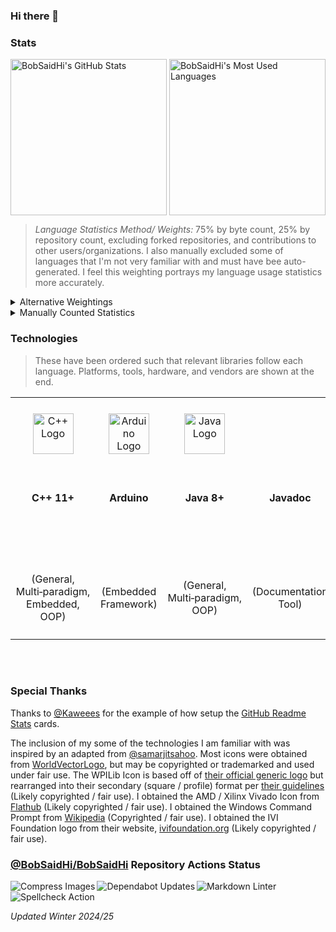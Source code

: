 ### Hi there 👋

<!--
**BobSaidHi/BobSaidHi** is a ✨ _special_ ✨ repository because its `README.md` (this file) appears on your GitHub profile.

Here are some ideas to get you started:

- 🔭 I’m currently working on ...
- 🌱 I’m currently learning ...
- 👯 I’m looking to collaborate on ...
- 🤔 I’m looking for help with ...
- 💬 Ask me about ...
- 📫 How to reach me: ...
- 😄 Pronouns: ...
- ⚡ Fun fact: ...
-->

### Stats

<!-- Public Instance
![BobSaidHi's GitHub stats](https://github-readme-stats.vercel.app/api?username=BobSaidHi&show_icons=true&theme=transparent) ![Top Langs](https://github-readme-stats.vercel.app/api/top-langs/?username=BobSaidHi&exclude_repo=&hide=Dockerfile,Processing)
-->

<!-- Private Instance, slightly more accurate, especially for the main stats card -->
<!-- This alignment is still less than ideal though
![BobSaidHi's GitHub stats](https://github-readme-stats-omega-drab-90.vercel.app/api?username=BobSaidHi&show_icons=true&theme=transparent) ![Top Langs](https://github-readme-stats-omega-drab-90.vercel.app/api/top-langs/?username=BobSaidHi&exclude_repo=&hide=Dockerfile,Processing)
-->

<!-- Begin HTML -->
<!-- Private Instance w/ better formatting -->
<div>
  <img height=250 align="center"
    src="https://github-readme-stats-omega-drab-90.vercel.app/api?username=BobSaidHi&show=prs_merged_percentage&show_icons=true&theme=transparent"
    alt="BobSaidHi's GitHub Stats" />
  <img height=250 align="center"
    src="https://github-readme-stats-omega-drab-90.vercel.app/api/top-langs/?username=BobSaidHi&exclude_repo=&hide=Dockerfile,Processing,VHDL,TCL,Verilog,Perl&size_weight=0.75&count_weight=0.25&langs_count=8&layout=compact"
    alt="BobSaidHi's Most Used Languages" />
</div>
<!-- End HTML -->

> *Language Statistics Method/ Weights:* 75% by byte count, 25% by repository count, excluding forked repositories, and contributions to other users/organizations.  I also manually excluded some of languages that I'm not very familiar with and must have bee auto-generated.  I feel this weighting portrays my language usage statistics more accurately.
<!-- Apparently, details is an actual HTML element, but GitHub officially supports mixing it with Mardown -->
<details>
<summary>Alternative Weightings</summary>

| <center>Default Weighting<br>(100% by byte count, 0% by repository count)</center> | <center>Recommended Weighting<br>(50% by byte count, 50% by repository count)</center> |
| --- | --- |
| <center><img height=450 align="center" src="https://github-readme-stats-omega-drab-90.vercel.app/api/top-langs/?username=BobSaidHi&exclude_repo=&hide=Dockerfile,Processing,VHDL,Perl&size_weight=1&count_weight=0.5&langs_count=9" alt="BobSaidHi's Most Used Languages" /></center> | <center><img height=450 align="center" src="https://github-readme-stats-omega-drab-90.vercel.app/api/top-langs/?username=BobSaidHi&exclude_repo=&hide=Dockerfile,Processing,VHDL,Perl&size_weight=0.5&count_weight=0.5&langs_count=10" alt="BobSaidHi's Most Used Languages" /></center> |

</details>

<details>
<summary>Manually Counted Statistics</summary>

> Only counting the top languages in each repository.
>
> Mixed C++ and Python repositories are likely not counted properly.
> Mixed SystemVerilog, Other HDL, and Assembly repositories are likely not counted properly
>
> *Updated Fall 2024*

| Language    | Repositories Count | Files Count | Percentage Repos / Files |
| ---     | ---   | ---   | ---       |
| Java   | 27  | 278  | 53% / 63% |
| SystemVerilog      | 05  | 100  | 10% / 22% |
| Python | 13  | 036  | 25% / 08% |
| C++/C   | 05   | 20  | 10% / 05% |
| ASM    | 01   | 13  | 02% / 03% |
| **TOTALS**   | **51**  | **439**  | **100% / 100%** |

</details>

### Technologies

> These have been ordered such that relevant libraries follow each language.  Platforms, tools, hardware, and vendors are shown at the end.

<!-- Begin HTML -->
<!-- Programming Languages -->
<table>
  <!-- Icons -->
  <tr>
    <!-- Programming Languages -->
    <!-- C++ -->
    <td align="center">
      <div style="min-width:120px;">
        <img src="https://cdn.worldvectorlogo.com/logos/c.svg" alt="C++ Logo" width="65" />
      </div>
    </td>
    <td align="center">
      <div style="min-width:80px;">
        <img src="https://cdn.worldvectorlogo.com/logos/arduino-1.svg" alt="Arduino Logo" width="65" />
      </div>
    </td>
    <!-- Java -->
    <td align="center">
      <div style="min-width:120px;">
        <img src="https://cdn.worldvectorlogo.com/logos/java-14.svg" alt="Java Logo" width="65" />
      </div>
    </td>
    <td align="center">
      <div style="min-width:120;">
      </div>
    </td>
    <td align="center">
      <div style="min-width:80px;">
        <img src="https://github.com/user-attachments/assets/0612e8f0-f786-4159-861a-738c06d36ccf" alt="WPILib Logo" width="65" />
      </div>
    </td>
    <!-- Python -->
    <td align="center">
      <div style="min-width:120px;">
        <img src="https://cdn.worldvectorlogo.com/logos/python-5.svg" alt="Python Logo" width="65" />
      </div>
    </td>
    <td align="center" rowspan="1">
      <div style="min-width:80px;">
        <p>&nbsp;&nbsp;&nbsp;&nbsp;&nbsp;&nbsp;&nbsp;&nbsp;&nbsp;&nbsp;&nbsp;&nbsp;&nbsp;&nbsp;&nbsp;&nbsp;</p>
        <b><i>Additional Python Libraries</i></b>
      </div>
    </td>
    <!-- HDLs -->
    <td align="center">
      <div style="min-width:80px;">
      </div>
    </td>
    <td align="center">
      <div style="min-width:80px;">
        <img
          src="https://flathub.org/_next/image?url=https%3A%2F%2Fdl.flathub.org%2Fmedia%2Fcom%2Fgithub%2Fcorna.Vivado%2F07ad2cd5a0a53383dce2081f799f9726%2Ficons%2F128x128%2Fcom.github.corna.Vivado.png&w=256&q=100"
          alt="Vivado Logo" width="65" />
      </div>
    </td>
    <!-- Markup Languages -->
    <td align="center">
      <div style="min-width:80px;">
        <img src="https://cdn.worldvectorlogo.com/logos/html-1.svg" alt="HTML Logo" width="65" />
      </div>
    </td>
    <td align="center">
      <div style="min-width:80px;">
        <img src="https://cdn.worldvectorlogo.com/logos/markdown.svg" alt="Markdown Logo" width="65" />
      </div>
    </td>
    <!-- Scripting Languages -->
    <td align="center">
      <div style="min-width:80px;">
        <img src="https://upload.wikimedia.org/wikipedia/en/e/ef/Command_prompt_icon_%28windows%29.png" alt="Command Prompt Icon"
          width="65" />
      </div>
    </td>
    <td align="center">
      <div style="min-width:140px;">
        <img src="https://ivifoundation.org/assets/images/square-logo.png" alt="IVI Foundation Logo" width="65" />
    </td>
    <!-- Tools -->
    <td align="center">
      <div style="min-width:80px;">
      </div>
    </td>
    <td align="center">
      <div style="min-width:80px;">
        <img src="https://cdn.worldvectorlogo.com/logos/draw-io.svg" alt="Draw.io Logo" width="65" />
    </td>
    <td align="center">
      <div style="min-width:80px;">
    </td>
    <!-- OS -->
    <td align="center">
      <div style="min-width:80px;">
        <img src="https://cdn.worldvectorlogo.com/logos/microsoft-windows-22.svg" alt="Windows 10 Logo" width="65" />
      </div>
    </td>
    <td align="center">
      <div style="min-width:80px;">
        <img src="https://cdn.worldvectorlogo.com/logos/debian-2.svg" alt="Debian Logo" width="65" />
    </td>
    <!-- Developer Platforms -->
    <td align="center">
      <div style="min-width:80px;">
        <img src="https://cdn.worldvectorlogo.com/logos/github-icon-1.svg" alt="GitHub Logo" width="65" />
      </div>
    </td>
    <td align="center">
      <div style="min-width:80px;">
      </div>
    </td>
    <td align="center">
      <div style="min-width:80px;">
        <img src="https://cdn.worldvectorlogo.com/logos/gitlab.svg" alt="GitLab Logo" width="65" />
    </td>
    <!-- IDEs -->
    <td align="center">
      <div style="min-width:80px;">
        <img src="https://cdn.worldvectorlogo.com/logos/visual-studio-code-1.svg" alt="VS Code Logo" width="65" />
      </div>
    </td>
    <td align="center">
      <div style="min-width:80px;">
        <img src="https://cdn.worldvectorlogo.com/logos/jetbrains-pycharm.svg" alt="PyCharm Logo" width="65" />
      </div>
    </td>
    <td align="center">
      <div style="min-width:80px;">
        <img src="https://cdn.worldvectorlogo.com/logos/intellij-idea-1.svg" alt="JetBrains IDEA Logo" width="65" />
      </div>
    </td>
    <td align="center">
      <div style="min-width:80px;">
        <img src="https://cdn.worldvectorlogo.com/logos/eclipse-11.svg" alt="Eclipse Logo" width="65" />
      </div>
    </td>
    <td align="center">
      <div style="min-width:80px;">
        <img src="https://cdn.worldvectorlogo.com/logos/notepadd-.svg" alt="Notepad++ Logo" width="65" />
      </div>
    </td>
    <!-- Additional Software -->
    <td align="center" rowspan="1">
      <div style="min-width:140px;">
        <p>&nbsp;&nbsp;&nbsp;&nbsp;&nbsp;&nbsp;&nbsp;&nbsp;&nbsp;&nbsp;&nbsp;&nbsp;&nbsp;&nbsp;&nbsp;&nbsp;</p>
        <b><i>Additional Software</i></b>
      </div>
    </td>
    <!-- CAD Software -->
    <td align="center" rowspan="1">
      <div style="min-width:140px;">
        <p>&nbsp;&nbsp;&nbsp;&nbsp;&nbsp;&nbsp;&nbsp;&nbsp;&nbsp;&nbsp;&nbsp;&nbsp;&nbsp;&nbsp;&nbsp;&nbsp;&nbsp;&nbsp;&nbsp;&nbsp;</p>
        <b><i>CAD Software</i></b>
      </div>
    </td>
    <!-- Office Software -->
    <td align="center" rowspan="1">
      <div style="min-width:140px;">
        <p>&nbsp;&nbsp;&nbsp;&nbsp;&nbsp;&nbsp;&nbsp;&nbsp;&nbsp;&nbsp;&nbsp;&nbsp;&nbsp;&nbsp;&nbsp;&nbsp;&nbsp;&nbsp;&nbsp;&nbsp;</p>
        <b><i>Office Software</i></b>
      </div>
    </td>
    <!-- Selected COTS Part OEMs -->
    <td align="center" rowspan="1">
      <div style="min-width:230px;">
        <p>&nbsp;&nbsp;&nbsp;&nbsp;&nbsp;&nbsp;&nbsp;&nbsp;&nbsp;&nbsp;&nbsp;&nbsp;&nbsp;&nbsp;&nbsp;&nbsp;&nbsp;&nbsp;&nbsp;&nbsp;&nbsp;&nbsp;&nbsp;&nbsp;&nbsp;&nbsp;&nbsp;&nbsp;&nbsp;&nbsp;&nbsp;&nbsp;&nbsp;&nbsp;</p>
        <b><i>Selected COTS Part OEMs</i></b>
      </div>
    </td>
    <!-- Selected Equipment OEMs -->
    <td align="center" rowspan="1">
      <div style="min-width:230px;">
        <p>&nbsp;&nbsp;&nbsp;&nbsp;&nbsp;&nbsp;&nbsp;&nbsp;&nbsp;&nbsp;&nbsp;&nbsp;&nbsp;&nbsp;&nbsp;&nbsp;&nbsp;&nbsp;&nbsp;&nbsp;&nbsp;&nbsp;&nbsp;&nbsp;&nbsp;&nbsp;&nbsp;&nbsp;&nbsp;&nbsp;&nbsp;&nbsp;&nbsp;&nbsp;</p>
        <b><i>Selected Equipment OEMs</i></b>
      </div>
    </td>
    <!-- Additional Favorite Vendors -->
    <td align="center" rowspan="1">
      <div style="min-width:140px;">
        <p>&nbsp;&nbsp;&nbsp;&nbsp;&nbsp;&nbsp;&nbsp;&nbsp;&nbsp;&nbsp;&nbsp;&nbsp;&nbsp;&nbsp;&nbsp;&nbsp;&nbsp;&nbsp;&nbsp;&nbsp;</p>
        <b><i>Additional Favorite Vendors</i></b>
      </div>
    </td>
  </tr>
  <!-- Names  -->
  <tr>
    <!-- Programming Languages -->
    <!-- C++ -->
    <td align="center">
      <div>
        <b>C++ 11+</b>
        <p>&nbsp;&nbsp;&nbsp;&nbsp;&nbsp;&nbsp;&nbsp;&nbsp;&nbsp;&nbsp;&nbsp;&nbsp;&nbsp;&nbsp;&nbsp;&nbsp;&nbsp;&nbsp;&nbsp;&nbsp;</p>
      </div>
    </td>
    <td align="center">
      <div>
        <b>Arduino</b>
        <p>&nbsp;&nbsp;&nbsp;&nbsp;&nbsp;&nbsp;&nbsp;&nbsp;&nbsp;&nbsp;&nbsp;&nbsp;&nbsp;&nbsp;&nbsp;&nbsp;</p>
      </div>
    </td>
    <!-- Java -->
    <td align="center">
      <div>
        <b>Java 8+</b>
        <p>&nbsp;&nbsp;&nbsp;&nbsp;&nbsp;&nbsp;&nbsp;&nbsp;&nbsp;&nbsp;&nbsp;&nbsp;&nbsp;&nbsp;&nbsp;&nbsp;&nbsp;&nbsp;&nbsp;&nbsp;</p>
      </div>
    </td>
    <td align="center">
      <div>
        <b>Javadoc</b>
        <p>&nbsp;&nbsp;&nbsp;&nbsp;&nbsp;&nbsp;&nbsp;&nbsp;&nbsp;&nbsp;&nbsp;&nbsp;&nbsp;&nbsp;&nbsp;&nbsp;</p>
      </div>
    </td>
    <td align="center">
      <div>
        <b>WPILib</b> (2019-22)
        <p>&nbsp;&nbsp;&nbsp;&nbsp;&nbsp;&nbsp;&nbsp;&nbsp;&nbsp;&nbsp;&nbsp;&nbsp;&nbsp;&nbsp;&nbsp;&nbsp;</p>
      </div>
    </td>
    <!-- Python -->
    <td align="center">
      <div>
        <b>Python 3</b>
        <p>&nbsp;&nbsp;&nbsp;&nbsp;&nbsp;&nbsp;&nbsp;&nbsp;&nbsp;&nbsp;&nbsp;&nbsp;&nbsp;&nbsp;&nbsp;&nbsp;&nbsp;&nbsp;&nbsp;&nbsp;</p>
      </div>
    </td>
    <td align="center" rowspan="2">
      <div>
        Easy&nbsp;SCPI<br>
        logging<br>
        ODrive<br>
        PySimpleGui<br>
        PyVISA<br>
        Requests<br>
      </div>
    </td>
    <!-- HDLs -->
    <td align="center">
      <div>
        <b>SystemVerilog</b>
        <p>&nbsp;&nbsp;&nbsp;&nbsp;&nbsp;&nbsp;&nbsp;&nbsp;&nbsp;&nbsp;&nbsp;&nbsp;&nbsp;&nbsp;&nbsp;&nbsp;</p>
      </div>
    </td>
    <td align="center">
      <div>
        AMD&nbsp;(Xilinx) <b>Vivado</b>
        <p>&nbsp;&nbsp;&nbsp;&nbsp;&nbsp;&nbsp;&nbsp;&nbsp;&nbsp;&nbsp;&nbsp;&nbsp;&nbsp;&nbsp;&nbsp;&nbsp;&nbsp;&nbsp;&nbsp;&nbsp;
      </div>
    </td>
    <!-- Markup Languages -->
    <td align="center">
      <div>
        <b>HTML</b>
        <p>&nbsp;&nbsp;&nbsp;&nbsp;&nbsp;&nbsp;&nbsp;&nbsp;&nbsp;&nbsp;&nbsp;&nbsp;&nbsp;&nbsp;&nbsp;&nbsp;</p>
      </div>
    </td>
    <td align="center">
      <div>
        <b>Markdown</b>
        <p>&nbsp;&nbsp;&nbsp;&nbsp;&nbsp;&nbsp;&nbsp;&nbsp;&nbsp;&nbsp;&nbsp;&nbsp;&nbsp;&nbsp;&nbsp;&nbsp;</p>
      </div>
    </td>
    <!-- Scripting Languages -->
    <td align="center">
      <div>
        <b>Windows CMD</b>
        <p>&nbsp;&nbsp;&nbsp;&nbsp;&nbsp;&nbsp;&nbsp;&nbsp;&nbsp;&nbsp;&nbsp;&nbsp;&nbsp;&nbsp;&nbsp;&nbsp;</p>
      </div>
    </td>
    <td align="center">
      <div>
        <b>Standard Commands for Programmable Instruments (SCPI)</b>
    </td>
    <!-- Tools -->
    <td align="center">
      <div>
        <b>Doxygen</b>
        <p>&nbsp;&nbsp;&nbsp;&nbsp;&nbsp;&nbsp;&nbsp;&nbsp;&nbsp;&nbsp;&nbsp;&nbsp;&nbsp;&nbsp;&nbsp;&nbsp;</p>
      </div>
    </td>
    <td align="center">
      <div>
        <b>Draw.io</b>
        <p>&nbsp;&nbsp;&nbsp;&nbsp;&nbsp;&nbsp;&nbsp;&nbsp;&nbsp;&nbsp;&nbsp;&nbsp;&nbsp;&nbsp;&nbsp;&nbsp;</p>
    </td>
    <td align="center">
      <div>
        <b>WireViz</b>
        <p>&nbsp;&nbsp;&nbsp;&nbsp;&nbsp;&nbsp;&nbsp;&nbsp;&nbsp;&nbsp;&nbsp;&nbsp;&nbsp;&nbsp;&nbsp;&nbsp;</p>
    </td>
    <!-- OS -->
    <td align="center">
      <div>
        <b>Windows</b> 7/8/10+
        <p>&nbsp;&nbsp;&nbsp;&nbsp;&nbsp;&nbsp;&nbsp;&nbsp;&nbsp;&nbsp;&nbsp;&nbsp;&nbsp;&nbsp;&nbsp;&nbsp;</p>
      </div>
    </td>
    <td align="center">
      <div>
        <b>Debian Linux</b>
        <p>&nbsp;&nbsp;&nbsp;&nbsp;&nbsp;&nbsp;&nbsp;&nbsp;&nbsp;&nbsp;&nbsp;&nbsp;&nbsp;&nbsp;&nbsp;&nbsp;</p>
    </td>
    <!-- Developer Platforms -->
    <td align="center">
      <div>
        <b>GitHub</b>
        <p>&nbsp;&nbsp;&nbsp;&nbsp;&nbsp;&nbsp;&nbsp;&nbsp;&nbsp;&nbsp;&nbsp;&nbsp;&nbsp;&nbsp;&nbsp;&nbsp;</p>
      </div>
    </td>
    <td align="center">
      <div>
        <b>GitHub Actions</b>
        <p>&nbsp;&nbsp;&nbsp;&nbsp;&nbsp;&nbsp;&nbsp;&nbsp;&nbsp;&nbsp;&nbsp;&nbsp;&nbsp;&nbsp;&nbsp;&nbsp;</p>
      </div>
    </td>
    <td align="center">
      <div>
        <b>GitLab</b>
        <p>&nbsp;&nbsp;&nbsp;&nbsp;&nbsp;&nbsp;&nbsp;&nbsp;&nbsp;&nbsp;&nbsp;&nbsp;&nbsp;&nbsp;&nbsp;&nbsp;</p>
    </td>
    <!-- IDEs -->
    <td align="center">
      <div>
        Microsoft <b>Visual Studio Code</b>
        <p>&nbsp;&nbsp;&nbsp;&nbsp;&nbsp;&nbsp;&nbsp;&nbsp;&nbsp;&nbsp;&nbsp;&nbsp;&nbsp;&nbsp;&nbsp;&nbsp;</p>
      </div>
    </td>
    <td align="center">
      <div>
        JetBrains <b>Pycharm</b>
        <p>&nbsp;&nbsp;&nbsp;&nbsp;&nbsp;&nbsp;&nbsp;&nbsp;&nbsp;&nbsp;&nbsp;&nbsp;&nbsp;&nbsp;&nbsp;&nbsp;</p>
      </div>
    </td>
    <td align="center">
      <div>
        JetBrains <b>IDEA</b>
        <p>&nbsp;&nbsp;&nbsp;&nbsp;&nbsp;&nbsp;&nbsp;&nbsp;&nbsp;&nbsp;&nbsp;&nbsp;&nbsp;&nbsp;&nbsp;&nbsp;</p>
      </div>
    </td>
    <td align="center">
      <div>
        <b>Eclipse</b>
        <p>&nbsp;&nbsp;&nbsp;&nbsp;&nbsp;&nbsp;&nbsp;&nbsp;&nbsp;&nbsp;&nbsp;&nbsp;&nbsp;&nbsp;&nbsp;&nbsp;</p>
      </div>
    </td>
    <td align="center">
      <div>
        <nobr><b>Notepad++</b></nobr>
        <p>&nbsp;&nbsp;&nbsp;&nbsp;&nbsp;&nbsp;&nbsp;&nbsp;&nbsp;&nbsp;&nbsp;&nbsp;&nbsp;&nbsp;&nbsp;&nbsp;&nbsp;&nbsp;&nbsp;&nbsp;</p>
      </div>
    </td>
    <!-- Additional Software -->
    <td align="center" rowspan="2">
      <div>
        Confluence<br>
        Git<br>
        Jira<br>
        PuTTY<br>
        Trello<br>
      </div>
    </td>
    <!-- CAD Software -->
    <td align="center" rowspan="2">
      <div>
        Autodesk&nbsp;AutoCad<br>
        Autodesk&nbsp;Fusion360<br>
        Autodesk&nbsp;Revit<br>
        DigiKey&nbsp;Scheme-It<br>
      </div>
    </td>
    <!-- Office Software -->
    <td align="center" rowspan="2">
      <div>
        Adobe&nbsp;Acrobat<br>
        Apache&nbsp;OpenOffice<br>
        Google&nbsp;Workspace<br>
        Microsoft&nbsp;Office<br>
      </div>
    </td>
    <!-- Selected COTS Part OEMs -->
    <td align="center" rowspan="2">
      <div>
        Adafruit&nbsp;Industries<br>
        Arduino&nbsp;(Uno&nbsp;Rev3)<br>
        Cross&nbsp;the&nbsp;Road&nbsp;Electronics<br>
        Digilent&nbsp;(Basys&nbsp;3&nbsp;Artix-7&nbsp;FPGA)<br>
        Espressif&nbsp;Systems&nbsp;(ESP32)<br>
        National&nbsp;Instruments&nbsp;(roboRIO)<br>
        Raspberry&nbsp;Pi&nbsp;(3b)<br>
        REV&nbsp;Robotics<br>
        VEX&nbsp;Robotics<br>
      </div>
    </td>
    <!-- Selected Equipment OEMs -->
    <td align="center" rowspan="2">
      <div>
        Agilent&nbsp;Technologies,&nbsp;Inc.<br>
        Asus<br>
        Dell<br>
        HP<br>
        Keysight&nbsp;Technologies<br>
        Netgear<br>
        RIGOL&nbsp;Technologies<br>
        Siglent&nbsp;Technologies<br>
      </div>
    </td>
    <!-- Additional Favorite Vendors -->
    <td align="center" rowspan="2">
      <div>
        AndyMark,&nbsp;Inc.<br>
        Digi-Key&nbsp;Electronics<br>
        Grainger<br>
      </div>
    </td>
  </tr>
  <!-- Entry Types -->
  <tr>
    <!-- Programming Languages -->
    <!-- C++ -->
    <td align="center">
      <div>
        (General,<br>
        Multi&#8209;paradigm,<br>
        Embedded,<br>
        OOP)
      </div>
    </td>
    <td align="center">
      <div>
        (Embedded Framework)
      </div>
    </td>
    <!-- Java -->
    <td align="center">
      <div>
        (General,<br>
        Multi&#8209;paradigm,<br>
        OOP)
      </div>
    </td>
    <td align="center">
      <div>
        (Documentation Tool)
      </div>
    </td>
    <td align="center">
      <div>
        (Robotics Framework)
      </div>
    </td>
    <!-- Python -->
    <td align="center">
      <div>
        (General,<br>
        Scripting,<br>
        Multi&#8209;paradigm,<br>
        OOP)
      </div>
    </td>
    <!-- Python -->
    <!-- HDLs -->
    <td align="center">
      <div>
        (Hardware Description Language)
      </div>
    </td>
    <td align="center">
      <div>
        (FPGA Design Suite)
      </div>
    </td>
    <!-- Markup Languages -->
    <td align="center">
      <div>
        (Markup)
      </div>
    </td>
    <td align="center">
      <div>
        (Markup)
      </div>
    </td>
    <!-- Scripting Languages -->
    <td align="center">
      <div>
        (Shell)
      </div>
    </td>
    <td align="center">
      <div>
        <p>&nbsp;&nbsp;&nbsp;&nbsp;&nbsp;&nbsp;&nbsp;&nbsp;&nbsp;&nbsp;&nbsp;&nbsp;&nbsp;&nbsp;&nbsp;&nbsp;&nbsp;&nbsp;&nbsp;&nbsp;&nbsp;&nbsp;&nbsp;&nbsp;&nbsp;&nbsp;&nbsp;&nbsp;&nbsp;&nbsp;&nbsp;&nbsp;&nbsp;&nbsp;</p>
        (Shell Commands)
        <p>&nbsp;&nbsp;&nbsp;&nbsp;&nbsp;&nbsp;&nbsp;&nbsp;&nbsp;&nbsp;&nbsp;&nbsp;&nbsp;&nbsp;&nbsp;&nbsp;&nbsp;&nbsp;&nbsp;&nbsp;&nbsp;&nbsp;&nbsp;&nbsp;&nbsp;&nbsp;&nbsp;&nbsp;&nbsp;&nbsp;&nbsp;&nbsp;&nbsp;&nbsp;</p>
    </td>
    <!-- Tools -->
    <td align="center">
      <div>
        (Documentation Tool)
      </div>
    </td>
    <td align="center">
      <div>
        (General Diagramming Tool)
      </div>
    </td>
    <td align="center">
      <div>
        (Wiring Diagramming Tool)
    </td>
    <!-- OS -->
    <td align="center">
      <div>
        (OS)
      </div>
    </td>
    <td align="center">
      <div>
        (OS)
    </td>
    <!-- Developer Platforms -->
    <td align="center">
      <div>
        (Developer Platform)
      </div>
    </td>
    <td align="center">
      <div>
        (CI/CD)
      </div>
    </td>
    <td align="center">
      <div>
        (Developer Platform)
    </td>
    <!-- IDEs -->
    <td align="center">
      <div>
        (General IDE)
      </div>
    </td>
    <td align="center">
      <div>
        (IDE)
      </div>
    </td>
    <td align="center">
      <div>
        (IDE)
      </div>
    </td>
    <td align="center">
      <div>
        (IDE)
      </div>
    </td>
    <td align="center">
      <div>
        (Text Editor)
      </div>
    </td>
    <!-- Additional Software -->
    <!-- CAD Software -->
    <!-- Office Software -->
    <!-- Selected COTS Part OEMs -->
    <!-- Selected Equipment OEMs -->
    <!-- Additional Favorite Vendors -->
  </tr>
</table>
<!-- End HTML -->

<br>
<br>

### Special Thanks

Thanks to [@Kaweees](https://github.com/Kaweees/Kaweees/blob/master/README.md) for the example of how setup the [GitHub Readme Stats](https://github.com/anuraghazra/github-readme-stats#readme) cards.

The inclusion of my some of the technologies I am familiar with was inspired by an adapted from [@samarjitsahoo](https://github.com/samarjitsahoo#-my-tech-stack).  Most icons were obtained from [WorldVectorLogo](https://worldvectorlogo.com), but may be copyrighted or trademarked and used under fair use.  The WPILib Icon is based off of [their official generic logo](https://github.com/wpilibsuite/branding/blob/main/wpilib-generic.svg) but rearranged into their secondary (square / profile) format per [their guidelines](https://github.com/wpilibsuite/branding/blob/main/WPILib-Logo-Branding-Guidelines-2024.pdf)  (Likely copyrighted / fair use).  I obtained the AMD / Xilinx Vivado Icon from [Flathub](https://flathub.org/apps/com.github.corna.Vivado) (Likely copyrighted / fair use).  I obtained the Windows Command Prompt from [Wikipedia](https://en.wikipedia.org/wiki/File:Command_prompt_icon_(windows).png) (Copyrighted / fair use). I obtained the IVI Foundation logo from their website, [ivifoundation.org](https://www.ivifoundation.org/) (Likely copyrighted / fair use).

### [@BobSaidHi/BobSaidHi](https://github.com/BobSaidHi/BobSaidHi) Repository Actions Status

<!-- Begin HTML -->
<div>
  <a href="https://github.com/BobSaidHi/BobSaidHi/actions/workflows/imageActions.yml"><img align="left"
      src="https://github.com/BobSaidHi/BobSaidHi/actions/workflows/imageActions.yml/badge.svg" alt="Compress Images" /></a>
  <a href="https://github.com/BobSaidHi/BobSaidHi/actions/workflows/dependabot/dependabot-updates"><img align="left"
      src="https://github.com/BobSaidHi/BobSaidHi/actions/workflows/dependabot/dependabot-updates/badge.svg" alt="Dependabot Updates" /></a>
  <a href="https://github.com/BobSaidHi/BobSaidHi/actions/workflows/markdownwonLinter.yml"><img align="left"
      src="https://github.com/BobSaidHi/BobSaidHi/actions/workflows/markdownwonLinter.yml/badge.svg" alt="Markdown Linter" /></a>
  <a href="https://github.com/BobSaidHi/BobSaidHi/actions/workflows/spell.yml"><img align="left"
      src="https://github.com/BobSaidHi/BobSaidHi/actions/workflows/spell.yml/badge.svg" alt="Spellcheck Action" /></a>
</div>
<!-- End HTML -->

<br>
<br>

*Updated Winter 2024/25*

